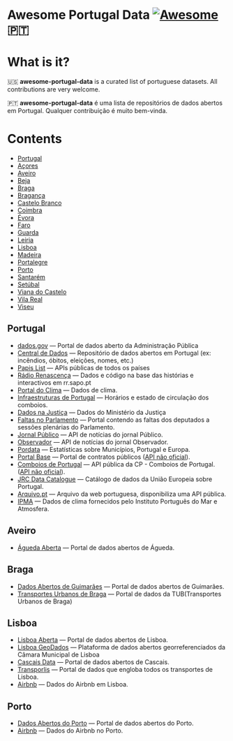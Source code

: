 # Awesome Portugal Data [![Awesome](https://cdn.rawgit.com/sindresorhus/awesome/d7305f38d29fed78fa85652e3a63e154dd8e8829/media/badge.svg)](https://github.com/sindresorhus/awesome) 🇵🇹

# What is it?

🇺🇸 **awesome-portugal-data** is a curated list of portuguese datasets. All contributions are very welcome.

🇵🇹 **awesome-portugal-data** é uma lista de repositórios de dados abertos em Portugal. Qualquer contribuição é muito bem-vinda.

# Contents

- [Portugal](#portugal)
- [Açores](#acores)
- [Aveiro](#aveiro)
- [Beja](#beja)
- [Braga](#braga)
- [Bragança](#braganca)
- [Castelo Branco](#castelobranco)
- [Coimbra](#coimbra)
- [Évora](#evora)
- [Faro](#faro)
- [Guarda](#guarda)
- [Leiria](#leiria)
- [Lisboa](#lisboa)
- [Madeira](#madeira)
- [Portalegre](#portalegre)
- [Porto](#porto)
- [Santarém](#santarem)
- [Setúbal](#setubal)
- [Viana do Castelo](#vianadocastelo)
- [Vila Real](#vilareal)
- [Viseu](#viseu)

## Portugal

- [dados.gov](https://dados.gov.pt/) &mdash; Portal de dados aberto da Administração Pública
- [Central de Dados](http://centraldedados.pt/) &mdash; Repositório de dados abertos em Portugal (ex: incêndios, óbitos, eleições, nomes, etc.)
- [Papis List](http://www.papislist.com/) &mdash; APIs públicas de todos os países
- [Rádio Renascença](https://gitlab.com/Renascenca/dados) &mdash; Dados e código na base das histórias e interactivos em rr.sapo.pt
- [Portal do Clima](http://portaldoclima.pt/en/) &mdash; Dados de clima.
- [Infraestruturas de Portugal](http://www.infraestruturasdeportugal.pt/negocios-e-servicos/horarios/) &mdash; Horários e estado de circulação dos comboios.
- [Dados na Justiça](https://dados.justica.gov.pt/) &mdash; Dados do Ministério da Justiça
- [Faltas no Parlamento](https://labs.tretas.org/attendance/index/) &mdash; Portal contendo as faltas dos deputados a sessões plenárias do Parlamento.
- [Jornal Público](https://www.publico.pt/api/list/ultimas) &mdash; API de notícias do jornal Público.
- [Observador](https://observador.pt/wp-json/wp/v2/posts) &mdash; API de notícias do jornal Observador.
- [Pordata](https://www.pordata.pt/) &mdash;  Estatísticas sobre Municípios, Portugal e Europa.
- [Portal Base](http://www.base.gov.pt) &mdash; Portal de contratos públicos ([API não oficial](https://github.com/ajcerejeira/base.gov.pt)).
- [Comboios de Portugal](https://api.cp.pt/cp-api/) &mdash; API pública da CP - Comboios de Portugal. ([API não oficial](https://github.com/juliuste/comboios)).
- [JRC Data Catalogue](http://data.jrc.ec.europa.eu/dataset?q=portugal) &mdash; Catálogo de dados da União Europeia sobre Portugal.
- [Arquivo.pt](https://arquivo.pt/) &mdash; Arquivo da web portuguesa, disponibiliza uma API pública.
- [IPMA](http://api.ipma.pt) &mdash; Dados de clima fornecidos pelo Instituto Português do Mar e Atmosfera.

## Aveiro
- [Águeda Aberta](http://ckan.sig.cm-agueda.pt/) &mdash; Portal de dados abertos de Águeda.

## Braga

- [Dados Abertos de Guimarães](http://sig.cm-guimaraes.pt/dadosabertos/) &mdash; Portal de dados abertos de Guimarães.
- [Transportes Urbanos de Braga](https://tub.pt/downloads/) &mdash; Portal de dados da TUB(Transportes Urbanos de Braga)

## Lisboa

- [Lisboa Aberta](http://lisboaaberta.cm-lisboa.pt/index.php/pt/) &mdash; Portal de dados abertos de Lisboa.
- [Lisboa GeoDados](http://geodados.cm-lisboa.pt/) &mdash; Plataforma de dados abertos georreferenciados da Câmara Municipal de Lisboa
- [Cascais Data](https://data.cascais.pt/pt-pt) &mdash; Portal de dados abertos de Cascais.
- [Transporlis](http://www.transporlis.pt/Default.aspx?tabid=254) &mdash; Portal de dados que engloba todos os transportes de Lisboa.
- [Airbnb](http://tomslee.net/airbnb-data-collection-get-the-data) &mdash; Dados do Airbnb em Lisboa.

## Porto

- [Dados Abertos do Porto](http://dadosabertos.cm-porto.pt/) &mdash; Portal de dados abertos do Porto.
- [Airbnb](http://tomslee.net/airbnb-data-collection-get-the-data) &mdash; Dados do Airbnb no Porto.
